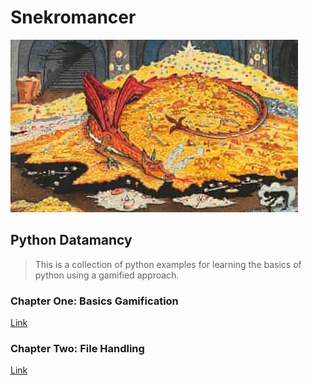 # Snekromancer

![Smaug the Worm](/images/snek.png)

## Python Datamancy

> This is a collection of python examples for learning the basics of python using a gamified approach.

### Chapter One: Basics Gamification

[Link](/Chapter%201/)

### Chapter Two: File Handling

[Link](/Chapter%202:%20File%20Handling/)
